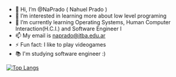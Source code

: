 - 👋 Hi, I’m @NaPrado ( Nahuel Prado )
- 👀 I’m interested in learning more about low level programing
- 🌱 I’m currently learning Operating Systems, Human Computer Interaction(H.C.I.) and Software Engineer I
- 📫 My email is naprado@itba.edu.ar
- ⚡ Fun fact: I like to play videogames
- 📚 I'm studying software engineer :)



[![Top Langs](https://github-readme-stats-git-masterrstaa-rickstaa.vercel.app/api/top-langs/?username=NaPrado)](https://github.com/anuraghazra/github-readme-stats)

